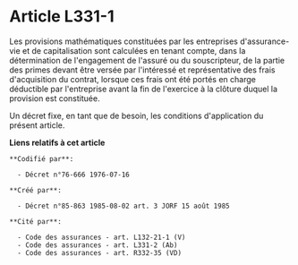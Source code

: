 # Article L331-1

Les provisions mathématiques constituées par les entreprises d'assurance-vie et de capitalisation sont calculées en tenant
compte, dans la détermination de l'engagement de l'assuré ou du souscripteur, de la partie des primes devant être versée par
l'intéressé et représentative des frais d'acquisition du contrat, lorsque ces frais ont été portés en charge déductible par
l'entreprise avant la fin de l'exercice à la clôture duquel la provision est constituée.

Un décret fixe, en tant que de besoin, les conditions d'application du présent article.

**Liens relatifs à cet article**

	**Codifié par**:

	  - Décret n°76-666 1976-07-16

	**Créé par**:

	  - Décret n°85-863 1985-08-02 art. 3 JORF 15 août 1985

	**Cité par**:

	  - Code des assurances - art. L132-21-1 (V)
	  - Code des assurances - art. L331-2 (Ab)
	  - Code des assurances - art. R332-35 (VD)
